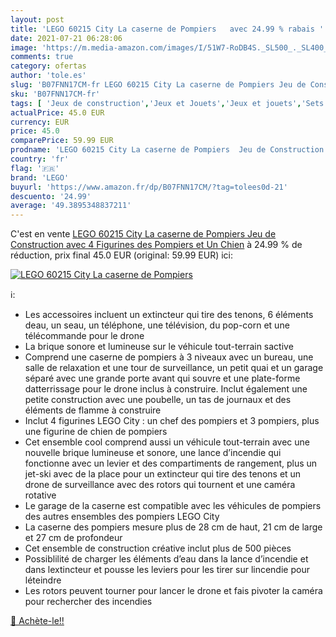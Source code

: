 ```yaml
---
layout: post
title: 'LEGO 60215 City La caserne de Pompiers   avec 24.99 % rabais '
date: 2021-07-21 06:28:06
image: 'https://m.media-amazon.com/images/I/51W7-RoDB4S._SL500_._SL400_.jpg'
comments: true
category: ofertas
author: 'tole.es'
slug: 'B07FNN17CM-fr LEGO 60215 City La caserne de Pompiers Jeu de Construction...'
sku: 'B07FNN17CM-fr'
tags: [ 'Jeux de construction','Jeux et Jouets','Jeux et jouets','Sets de jeux de construction','lego', ]
actualPrice: 45.0 EUR
currency: EUR
price: 45.0
comparePrice: 59.99 EUR
prodname: 'LEGO 60215 City La caserne de Pompiers  Jeu de Construction avec 4 Figurines des Pompiers et Un Chien'
country: 'fr'
flag: '🇫🇷'
brand: 'LEGO'
buyurl: 'https://www.amazon.fr/dp/B07FNN17CM/?tag=tolees0d-21'
descuento: '24.99'
average: '49.3895348837211'
---
```


C'est en vente [LEGO 60215 City La caserne de Pompiers  Jeu de Construction avec 4 Figurines des Pompiers et Un Chien](https://www.amazon.fr/dp/B07FNN17CM/?tag=tolees0d-21)  à  24.99 % de réduction, prix final  45.0 EUR (original: 59.99 EUR) ici:

[![LEGO 60215 City La caserne de Pompiers  ](https://m.media-amazon.com/images/I/51W7-RoDB4S._SL500_._SL400_.jpg)](https://www.amazon.fr/dp/B07FNN17CM/?tag=tolees0d-21)

ℹ️:

- Les accessoires incluent un extincteur qui tire des tenons, 6 éléments deau, un seau, un téléphone, une télévision, du pop-corn et une télécommande pour le drone
- La brique sonore et lumineuse sur le véhicule tout-terrain sactive
- Comprend une caserne de pompiers à 3 niveaux avec un bureau, une salle de relaxation et une tour de surveillance, un petit quai et un garage séparé avec une grande porte avant qui souvre et une plate-forme datterrissage pour le drone inclus à construire. Inclut également une petite construction avec une poubelle, un tas de journaux et des éléments de flamme à construire
- Inclut 4 figurines LEGO City : un chef des pompiers et 3 pompiers, plus une figurine de chien de pompiers
- Cet ensemble cool comprend aussi un véhicule tout-terrain avec une nouvelle brique lumineuse et sonore, une lance d’incendie qui fonctionne avec un levier et des compartiments de rangement, plus un jet-ski avec de la place pour un extincteur qui tire des tenons et un drone de surveillance avec des rotors qui tournent et une caméra rotative
- Le garage de la caserne est compatible avec les véhicules de pompiers des autres ensembles des pompiers LEGO City
- La caserne des pompiers mesure plus de 28 cm de haut, 21 cm de large et 27 cm de profondeur
- Cet ensemble de construction créative inclut plus de 500 pièces
- Possiblilité de charger les éléments d’eau dans la lance d’incendie et dans lextincteur et pousse les leviers pour les tirer sur lincendie pour léteindre
- Les rotors peuvent tourner pour lancer le drone et fais pivoter la caméra pour rechercher des incendies

[🛒 Achète-le!!](https://www.amazon.fr/dp/B07FNN17CM/?tag=tolees0d-21)
